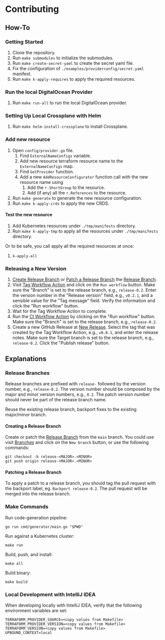 # Contributing

## How-To

### Getting Started

1. Clone the repository.
2. Run `make submodules` to initialize the submodules.
3. Run `make create-secret-yaml` to create the secret yaml file.
4. Fix the configuration of `./examples/providerconfig/secret.yaml` manifest.
5. Run `make k-apply-requires` to apply the required resources.

### Run the local DigitalOcean Provider

1. Run `make run-all` to run the local DigitalOcean provider.

### Setting Up Local Crossplane with Helm

1. Run `make helm-install-crossplane` to install Crossplane.

### Add new resource

1. Open `config/provider.go` file.
   1. Find `ExternalNameConfigs` variable.
   1. Add new resource terraform resource name to the `ExternalNameConfigs` map.
   1. Find `GetProvider` function.
   1. Add a new `AddResourceConfigurator` function call with the new resource name using
      1. Add the `r.ShortGroup` to the resource.
      1. Add (if any) all the `r.References` to the resource.
1. Run `make generate` to generate the new resource configuration.
1. Run `make k-apply-crds` to apply the new CRDS.

#### Test the new resource

1. Add Kubernetes resources under `./tmp/manifests` directory.
2. Run `make k-apply-tmp` to apply all the resources under `./tmp/manifests` directory.

Or to be safe, you call apply all the required resources at once:

1. `k-apply-all`

### Releasing a New Version

1. [Create Release Branch](#creating-a-release-branch) or [Patch a Release Branch](#patching-a-release-branch) the
  [Release Branch](#release-branches).
1. Visit [Tag Workflow Action](https://github.com/crossplane-contrib/provider-upjet-digitalocean/actions/workflows/tag.yaml)
and click on the `Run workflow` button. Make sure the "Branch" is set to the release branch, e.g., `release-0.2`.
Enter the version number in the "Release version" field, e.g., `v0.2.1`, and a sensible value for the "Tag message"
field. Verify the information and click the "Run workflow" button.
1. Wait for the Tag Workflow Action to complete.
1. Run the [CI Workflow Action](https://github.com/crossplane-contrib/provider-upjet-digitalocean/actions/workflows/ci.yml)
   by clicking on the "Run workflow" button. Make sure the "Branch" is set to the release branch, e.g., `release-0.2`.
1. Create a new GitHub Release
   at [New Release](https://github.com/crossplane-contrib/provider-upjet-digitalocean/releases/new).
   Select the tag that was created by the Tag Workflow Action, e.g., `v0.0.1`, and enter the release notes. Make sure the Target branch is set to the release branch, e.g., `release-0.2`. Click the "Publish release" button.

## Explanations

### Release Branches

Release branches are prefixed with `release-` followed by the version number, e.g., `release-0.2`. The version number
should be composed by the major and minor version numbers, e.g., `0.2`. The patch version number should never be part
of the release branch name.

Reuse the existing release branch, backport fixes to the existing major/minor branch.

#### Creating a Release Branch

Create or patch the [Release Branch](#release-branches) from the `main` branch. You could use visit [Branches](https://github.com/crossplane-contrib/provider-upjet-digitalocean/branches)
and click on the `New branch` button, or use the following commands:

```shell
git checkout -b release-<MAJOR>.<MINOR>
git push origin release-<MAJOR>.<MINOR>
```

#### Patching a Release Branch

To apply a patch to a release branch, you should tag the pull request with the
backport label, eg. `Backport release-0.2`. The pull request will be merged into
the release branch.

### Make Commands

Run code-generation pipeline:

```console
go run cmd/generator/main.go "$PWD"
```

Run against a Kubernetes cluster:

```console
make run
```

Build, push, and install:

```console
make all
```

Build binary:

```console
make build
```

### Local Development with IntelliJ IDEA

When developing locally with IntelliJ IDEA, verify that the following environment variables are set:

```shell
TERRAFORM_PROVIDER_SOURCE=<copy values from Makefile>
TERRAFORM_PROVIDER_VERSION=<copy values from Makefile>
TERRAFORM_VERSION=<copy values from Makefile>
UPBOUND_CONTEXT=local
```
